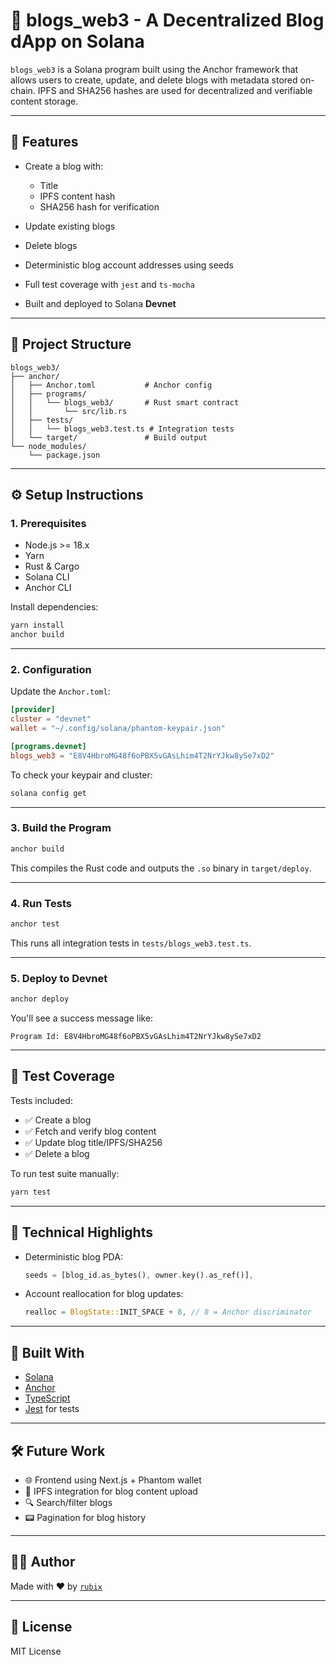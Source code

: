 # 📝 blogs_web3 - A Decentralized Blog dApp on Solana

`blogs_web3` is a Solana program built using the Anchor framework that allows users to create, update, and delete blogs with metadata stored on-chain. IPFS and SHA256 hashes are used for decentralized and verifiable content storage.

---

## 🚀 Features

- Create a blog with:
  - Title
  - IPFS content hash
  - SHA256 hash for verification

- Update existing blogs
- Delete blogs
- Deterministic blog account addresses using seeds
- Full test coverage with `jest` and `ts-mocha`
- Built and deployed to Solana **Devnet**

---

## 📁 Project Structure

```
blogs_web3/
├── anchor/
│   ├── Anchor.toml           # Anchor config
│   ├── programs/
│   │   └── blogs_web3/       # Rust smart contract
│   │       └── src/lib.rs
│   ├── tests/
│   │   └── blogs_web3.test.ts # Integration tests
│   └── target/               # Build output
└── node_modules/
    └── package.json
```

---

## ⚙️ Setup Instructions

### 1. Prerequisites

- Node.js >= 18.x
- Yarn
- Rust & Cargo
- Solana CLI
- Anchor CLI

Install dependencies:

```bash
yarn install
anchor build
```

---

### 2. Configuration

Update the `Anchor.toml`:

```toml
[provider]
cluster = "devnet"
wallet = "~/.config/solana/phantom-keypair.json"

[programs.devnet]
blogs_web3 = "E8V4HbroMG48f6oPBX5vGAsLhim4T2NrYJkw8ySe7xD2"
```

To check your keypair and cluster:

```bash
solana config get
```

---

### 3. Build the Program

```bash
anchor build
```

This compiles the Rust code and outputs the `.so` binary in `target/deploy`.

---

### 4. Run Tests

```bash
anchor test
```

This runs all integration tests in `tests/blogs_web3.test.ts`.

---

### 5. Deploy to Devnet

```bash
anchor deploy
```

You'll see a success message like:

```
Program Id: E8V4HbroMG48f6oPBX5vGAsLhim4T2NrYJkw8ySe7xD2
```

---

## 🧪 Test Coverage

Tests included:

- ✅ Create a blog
- ✅ Fetch and verify blog content
- ✅ Update blog title/IPFS/SHA256
- ✅ Delete a blog

To run test suite manually:

```bash
yarn test
```

---

## 🧠 Technical Highlights

- Deterministic blog PDA:

  ```rust
  seeds = [blog_id.as_bytes(), owner.key().as_ref()],
  ```

- Account reallocation for blog updates:

  ```rust
  realloc = BlogState::INIT_SPACE + 8, // 8 = Anchor discriminator
  ```

---

## 🔗 Built With

- [Solana](https://solana.com/)
- [Anchor](https://book.anchor-lang.com/)
- [TypeScript](https://www.typescriptlang.org/)
- [Jest](https://jestjs.io/) for tests

---

## 🛠 Future Work

- 🌐 Frontend using Next.js + Phantom wallet
- 📄 IPFS integration for blog content upload
- 🔍 Search/filter blogs
- 📟 Pagination for blog history

---

## 👨‍💻 Author

Made with ❤️ by [`rubix`](https://github.com/Rithwik3425)

---

## 📜 License

MIT License
